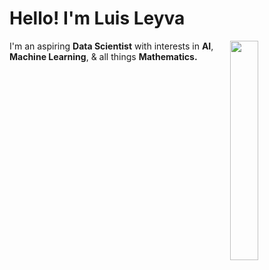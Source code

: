 <h1> Hello! I'm Luis Leyva </h1>
<img align="right" src="https://gifdb.com/images/high/black-cat-typing-fast-z5sz7os422wrp0pt.gif" width="30%"/>

<p> I'm an aspiring <b>Data Scientist</b> with interests in <b>AI</b>, <b>Machine Learning</b>, & all things <b>Mathematics.<b> </p>

<!--
<h2>Socials</h2>
<ul>
  <li>Test</li>
</ul>
-->

<!--
**leyva-bq/leyva-bq** is a ✨ _special_ ✨ repository because its `README.md` (this file) appears on your GitHub profile.

Here are some ideas to get you started:

- 🔭 I’m currently working on ...
- 🌱 I’m currently learning ...
- 👯 I’m looking to collaborate on ...
- 🤔 I’m looking for help with ...
- 💬 Ask me about ...
- 📫 How to reach me: ...
- 😄 Pronouns: ...
- ⚡ Fun fact: ...
-->
